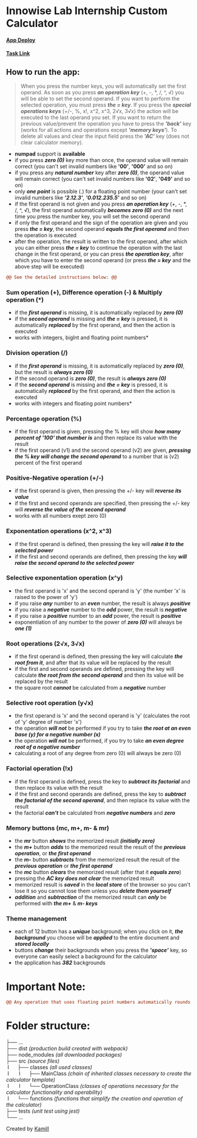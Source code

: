 # Innowise Lab Internship Custom Calculator

#### [App Deploy](https://amgod1.github.io/Innowise-Lab-Internship-Custom-Calculator/dist/)

#### [Task Link](https://drive.google.com/file/d/18RDvQiHxvJ5FnfJg68lYUZB8oAmOTVof/view?usp=sharing)

## How to run the app:

> When you press the number keys, you will automatically set the first operand. As soon as you press **_an operation key_** (+, -, \*, /, ^, √) you will be able to set the second operand. If you want to perform the selected operation, you must press **_the = key_**. If you press the **_special operations keys_** (+/-, %, x!, x^2, x^3, 2√x, 3√x) the action will be executed to the last operand you set. If you want to return the previous value/prevent the operation you have to press the **_'back'_** key (works for all actions and operations except **_'memory keys'_**). To delete all values and clear the input field press the **_'AC'_** key (does not clear calculator memory).

- **numpad** support is **available**
- if you press **_zero (0)_** key more than once, the operand value will remain correct (you can't set invalid numbers like **'00'**, **'000'** and so on)
- if you press any **_natural number_** key after **_zero (0)_**, the operand value will remain correct (you can't set invalid numbers like **'02'**, **'049'** and so on)
- only **_one point_** is possible (.) for a floating point number (your can't set invalid numbers like **_'2.12.3'_**, **_'0.012.235.5'_** and so on)
- if the first operand is not given and you press **_an operation key_** (+, -, \*, /, ^, √), the first operand automatically **_becomes zero (0)_** and the next time you press the number key, you will set the second operand
- if only the first operand and the sign of the operation are given and you press **_the = key_**, the second operand **_equals the first operand_** and then the operation is executed
- after the operation, the result is written to the first operand, after which you can either press **_the = key_** to continue the operation with the last change in the first operand, or you can press **_the operation key_**, after which you have to enter the second operand (or press **_the = key_** and the above step will be executed)

```diff
@@ See the detailed instructions below: @@
```

### Sum operation (+), Difference operation (-) & Multiply operation (\*)

- if the **_first operand_** is missing, it is automatically replaced by **_zero (0)_**
- if the **_second operand_** is missing and **_the = key_** is pressed, it is automatically **_replaced_** by the first operand, and then the action is executed
- works with integers, bigInt and floating point numbers\*

### Division operation (/)

- if the **_first operand_** is missing, it is automatically replaced by **_zero (0)_**, but the result is **_always zero (0)_**
- if the second operand is **_zero (0)_**, the result is **_always zero (0)_**
- if the **_second operand_** is missing and **_the = key_** is pressed, it is automatically **_replaced_** by the first operand, and then the action is executed
- works with integers and floating point numbers\*

### Percentage operation (%)

- if the first operand is given, pressing the % key will show **_how many percent of '100' that number is_** and then replace its value with the result
- if the first operand (v1) and the second operand (v2) are given, **_pressing the % key will change the second operand_** to a number that is (v2) percent of the first operand

### Positive-Negative operation (+/-)

- if the first operand is given, then pressing the +/- key will **_reverse its value_**
- if the first and second operands are specified, then pressing the +/- key will **_reverse the value of the second operand_**
- works with all numbers exept zero (0)

### Exponentation operations (x^2, x^3)

- if the first operand is defined, then pressing the key will **_raise it to the selected power_**
- if the first and second operands are defined, then pressing the key **_will raise the second operand to the selected power_**

### Selective exponentation operation (x^y)

- the first operand is 'x' and the second operand is 'y' (the number 'x' is raised to the power of 'y')
- if you raise **_any_** number to an **_even_** number, the result is always **_positive_**
- if you raise a **_negative_** number to the **_odd_** power, the result is **_negative_**
- if you raise a **_positive_** number to an **_odd_** power, the result is **_positive_**
- exponentiation of any number to the power of **_zero (0)_** will always be **_one (1)_**

### Root operations (2√x, 3√x)

- if the first operand is defined, then pressing the key will calculate **_the root from it_**, and after that its value will be replaced by the result
- if the first and second operands are defined, pressing the key will calculate **_the root from the second operand_** and then its value will be replaced by the result
- the square root **_cannot_** be calculated from a **_negative_** number

### Selective root operation (y√x)

- the first operand is 'x' and the second operand is 'y' (calculates the root of 'y' degree of number 'x')
- the operation **_will not_** be performed if you try to take **_the root at an even base (y) for a negative number (x)_**
- the operation **_will not_** be performed, if you try to take **_an even degree root of a negative number_**
- сalculating a root of any degree from zero (0) will always be zero (0)

### Factorial operation (!x)

- if the first operand is defined, press the key to **_subtract its factorial_** and then replace its value with the result
- if the first and second operands are defined, press the key to **_subtract the factorial of the second operand_**, and then replace its value with the result
- the factorial **_can't_** be calculated from **_negative numbers_** and **_zero_**

### Memory buttons (mc, m+, m- & mr)

- the **_mr_** button **_shows_** the memorized result **_(initially zero)_**
- the **_m+_** button **_adds_** to the memorized result the result of the **_previous operation_**, or **_the first operand_**
- the **_m-_** button **_subtracts_** from the memorized result the result of the **_previous operation_** or **_the first operand_**
- the **_mc_** button **_clears_** the memorized result (after that it **_equals zero_**)
- pressing the **_AC key does not clear_** the memorized result
- memorized result is **_saved_** in the **_local store_** of the browser so you can't lose it so you cannot lose them unless you **_delete them yourself_**
- **_addition_** and **_subtraction_** of the memorized result can **_only_** be performed with **_the m+_** & **_m- keys_**

### Theme management

- each of 12 button has a **_unique_** background; when you click on it, **_the background_** you choose will be **_applied_** to the entire document and **_stored locally_**
- buttons **_change_** their backgrounds when you press the **_'space'_** key, so everyone can easily select a background for the calculator
- the application has **_382_** backgrounds

# Important Note:

```diff
@@ Any operation that uses floating point numbers automatically rounds the result to 11 digits after the dot. @@
```

# Folder structure:

├── ...  
├── dist *(production build created with webpack)*  
├── node_modules *(all downloaded packages)*  
├── src *(source files)*  
 l      ├── classes *(all used classes)*  
 l       l      ├── MainClass *(chain of inherited classes necessary to create the calculator template)*  
 l       l      └── OperationClass *(classes of operations necessary for the calculator functionality and operability)*  
 l      └── functions *(functions that simplify the creation and operation of the calculator)*  
├── tests *(unit test using jest)*  
└── ...

Created by [Kamill](https://github.com/amgod1)
